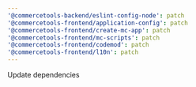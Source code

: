 ```yaml
---
'@commercetools-backend/eslint-config-node': patch
'@commercetools-frontend/application-config': patch
'@commercetools-frontend/create-mc-app': patch
'@commercetools-frontend/mc-scripts': patch
'@commercetools-frontend/codemod': patch
'@commercetools-frontend/l10n': patch
---
```


Update dependencies
